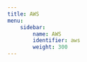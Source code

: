 ```yaml
---
title: AWS
menu:
    sidebar:
        name: AWS
        identifier: aws
        weight: 300
---
```

